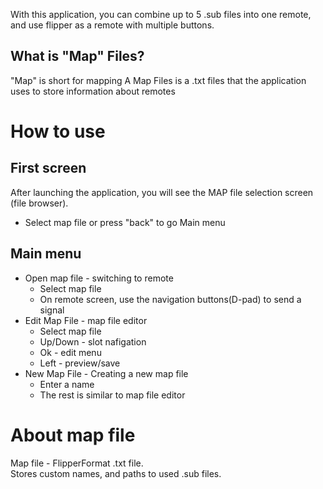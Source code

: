 With this application, you can combine up to 5 .sub files into one remote, and use flipper as a remote with multiple buttons.
## What is "Map" Files?
"Map" is short for mapping
A Map Files is a .txt files that the application uses to store information about remotes
# How to use
## First screen 
After launching the application, you will see the MAP file selection screen (file browser).
- Select map file or press "back" to go Main menu
## Main menu
- Open map file - switching to remote
    - Select map file 
    - On remote screen, use the navigation buttons(D-pad) to send a signal
- Edit Map File - map file editor
    - Select map file 
    - Up/Down - slot nafigation
    - Ok - edit menu
    - Left - preview/save
- New Map File - Creating a new map file
    - Enter a name
    - The rest is similar to map file editor
# About map file
Map file - FlipperFormat .txt file.<br>
Stores custom names, and paths to used .sub files.